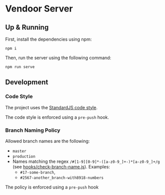 # Vendoor Server

## Up & Running

First, install the dependencies using npm:

~~~~
npm i
~~~~

Then, run the server using the following command:

~~~~
npm run serve
~~~~

## Development

### Code Style

The project uses the [StandardJS code style](https://standardjs.com/).

The code style is enforced using a `pre-push` hook.

### Branch Naming Policy

Allowed branch names are the following:

  * `master`
  * `production`
  * Names matching the regex `/#[1-9][0-9]*-([a-z0-9_]+-)*[a-z0-9_]+/g` (see [hooks/check-branch-name.js](hooks/check-branch-name.js)). Examples:
    * `#17-some-branch`,
    * `#2567-another_branch-with8918-numbers`

The policy is enforced using a `pre-push` hook
